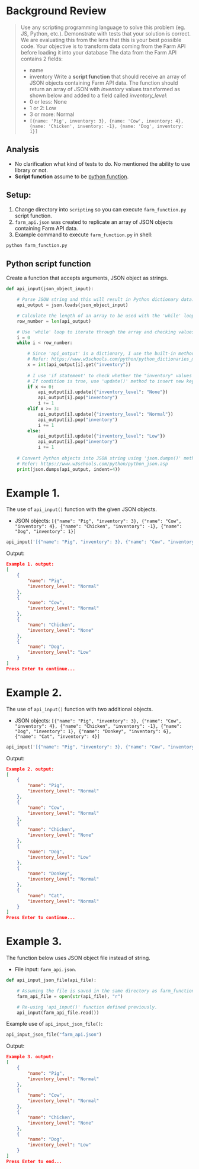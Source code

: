 # Background Review
>Use any scripting programming language to solve this problem (eg. JS, Python, etc.). Demonstrate with tests that your solution is correct.
>We are evaluating this from the lens that this is your best possible code.
>Your objective is to transform data coming from the Farm API before loading it into your database
>The data from the Farm API contains 2 fields:
>- name
>- inventory
>Write a **script function** that should receive an array of JSON objects containing Farm API data.
>The function should return an array of JSON with *inventory* values transformed as shown below
and added to a field called *inventory_level*:
>- 0 or less: None
>- 1 or 2: Low
>- 3 or more: Normal
>- `[{name: 'Pig', inventory: 3}, {name: 'Cow', inventory: 4}, {name: 'Chicken', inventory: -1}, {name: 'Dog', inventory: 1}]`
## Analysis
- No clarification what kind of tests to do. No mentioned the ability to use library or not. 
- **Script function** assume to be [python function](https://www.w3schools.com/python/python_functions.asp).
## Setup:
1. Change directory into `scripting` so you can execute `farm_function.py` script function.
2. `farm_api.json` was created to replicate an array of JSON objects containing Farm API data.
3. Example command to execute `farm_function.py` in shell: 
```bash
python farm_function.py
```

## Python script function
Create a function that accepts arguments, JSON object as strings.
```python
def api_input(json_object_input):

    # Parse JSON string and this will result in Python dictionary data. Refer: https://www.w3schools.com/python/python_json.asp
    api_output = json.loads(json_object_input)

    # Calculate the length of an array to be used with the 'while' loop command below. Dynamically generated values allow functions to be reused. 
    row_number = len(api_output)

    # Use 'while' loop to iterate through the array and checking values in "inventory" that satisfies these conditions. 0 or less: None, 1 or 2: Low, 3 or more: Normal
    i = 0
    while i < row_number:

        # Since 'api_output' is a dictionary, I use the built-in method 'get()' to obtain value from "inventory" key and set the values to 'int' data type.
        # Refer: https://www.w3schools.com/python/python_dictionaries_methods.asp
        x = int(api_output[i].get("inventory"))
        
        # I use 'if statement' to check whether the "inventory" values are 0 or less, 1 or 2, 3 or more.
        # If condition is true, use 'update()' method to insert new key-value pairs and remove specified key, "inventory".
        if x <= 0:
            api_output[i].update({"inventory_level": "None"})
            api_output[i].pop("inventory")
            i += 1
        elif x >= 3:
            api_output[i].update({"inventory_level": "Normal"})
            api_output[i].pop("inventory")
            i += 1
        else: 
            api_output[i].update({"inventory_level": "Low"})
            api_output[i].pop("inventory")
            i += 1
    
    # Convert Python objects into JSON string using 'json.dumps()' method and format the string with idents to produce easy to read format.
    # Refer: https://www.w3schools.com/python/python_json.asp
    print(json.dumps(api_output, indent=4))
```

# Example 1. 
The use of `api_input()` function with the given JSON objects.
- JSON objects: `[{"name": "Pig", "inventory": 3}, {"name": "Cow", "inventory": 4}, {"name": "Chicken", "inventory": -1}, {"name": "Dog", "inventory": 1}]`
```python
api_input('[{"name": "Pig", "inventory": 3}, {"name": "Cow", "inventory": 4}, {"name": "Chicken", "inventory": -1}, {"name": "Dog", "inventory": 1}]')
```
Output:
```json
Example 1. output:
[
    {
        "name": "Pig",
        "inventory_level": "Normal"
    },
    {
        "name": "Cow",
        "inventory_level": "Normal"
    },
    {
        "name": "Chicken",
        "inventory_level": "None"
    },
    {
        "name": "Dog",
        "inventory_level": "Low"
    }
]
Press Enter to continue...

```

# Example 2. 
The use of `api_input()` function with two additional objects. 
- JSON objects: `[{"name": "Pig", "inventory": 3}, {"name": "Cow", "inventory": 4}, {"name": "Chicken", "inventory": -1}, {"name": "Dog", "inventory": 1}, {"name": "Donkey", "inventory": 6}, {"name": "Cat", "inventory": 4}]`
```python
api_input('[{"name": "Pig", "inventory": 3}, {"name": "Cow", "inventory": 4}, {"name": "Chicken", "inventory": -1}, {"name": "Dog", "inventory": 1}, {"name": "Donkey", "inventory": 6}, {"name": "Cat", "inventory": 4}]')
```
Output:
```json
Example 2. output:
[
    {
        "name": "Pig",
        "inventory_level": "Normal"
    },
    {
        "name": "Cow",
        "inventory_level": "Normal"
    },
    {
        "name": "Chicken",
        "inventory_level": "None"
    },
    {
        "name": "Dog",
        "inventory_level": "Low"
    },
    {
        "name": "Donkey",
        "inventory_level": "Normal"
    },
    {
        "name": "Cat",
        "inventory_level": "Normal"
    }
]
Press Enter to continue...
```

# Example 3. 
The function below uses JSON object file instead of string.
- File input: `farm_api.json`.
```python
def api_input_json_file(api_file):

    # Assuming the file is saved in the same directory as farm_function.py script. I open the file using 'open()' function.
    farm_api_file = open(str(api_file), "r")

    # Re-using 'api_input()' function defined previously.
    api_input(farm_api_file.read())
```
Example use of `api_input_json_file()`:
```python
api_input_json_file("farm_api.json")
```
Output:
```json
Example 3. output:
[
    {
        "name": "Pig",
        "inventory_level": "Normal"
    },
    {
        "name": "Cow",
        "inventory_level": "Normal"
    },
    {
        "name": "Chicken",
        "inventory_level": "None"
    },
    {
        "name": "Dog",
        "inventory_level": "Low"
    }
]
Press Enter to end...
```